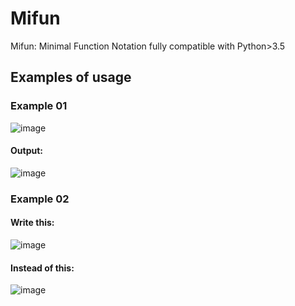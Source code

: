 # Mifun
Mifun: Minimal Function Notation fully compatible with Python>3.5

## Examples of usage
### Example 01
![image](https://user-images.githubusercontent.com/38821970/182062323-833a6b9c-0a5b-4254-846f-7277b44ba6d0.png)
#### Output:
![image](https://user-images.githubusercontent.com/38821970/182009663-dfbf2852-aa60-4dde-b371-55b8a7c36108.png)

### Example 02
#### Write this:
![image](https://user-images.githubusercontent.com/38821970/182062996-03b7f54c-b24e-43c1-a162-2d6cc672d7c5.png)
#### Instead of this:
![image](https://user-images.githubusercontent.com/38821970/182063341-e04bb4ce-0c71-498e-8662-fc027a1a5271.png)
